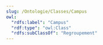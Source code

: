 ```yaml
---
slug: /Ontologie/Classes/Campus
owl:
  "rdfs:label": "Campus"
  "rdf:type": "owl:Class"
  "rdfs:subClassOf": "Regroupement"
---
```


<OntologyTable frontMatter={frontMatter}/>
